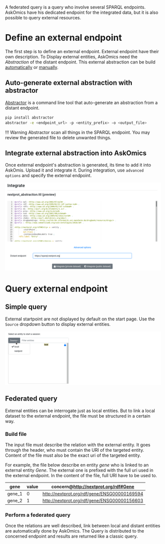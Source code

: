 A federated query is a query who involve several SPARQL endpoints. AskOmics have his dedicated endpoint for the integrated data, but it is also possible to query external resources.


# Define an external endpoint

The first step is to define an external endpoint. External endpoint have their own description. To Display external entities, AskOmics need the *Abstraction* of the distant endpoint. This external abstraction can be build [automatically](#auto-generate-external-abstraction-with-abstractor) or [manually](abstraction.md).

## Auto-generate external abstraction with abstractor

[Abstractor](https://github.com/askomics/abstractor) is a command line tool that auto-generate an abstraction from a distant endpoint.

```bash
pip install abstractor
abstractor -e <endpoint_url> -p <entity_prefix> -o <output_file>
```

!!! Warning
    Abstractor scan all things in the SPARQL endpoint. You may review the generated file to delete unwanted things.


## Integrate external abstraction into AskOmics

Once external endpoint's abstraction is generated, its time to add it into AskOmis. Upload it and integrate it. During integration, use `advanced options` and specify the external endpoint.

![integrate_external](img/integrate_external.png)

# Query external endpoint

## Simple query

External startpoint are not displayed by default on the start page. Use the `Source` dropdown button to display external entities.

![external_startpoint](img/external_startpoint.png)


## Federated query


External entities can be interrogate just as local entities. But to link a local dataset to the external endpoint, the file must be structured in a certain way.

### Build file

The input file must describe the relation with the external entity. It goes through the header, who must contain the URI of the targeted entity. Content of the file must also be the exact uri of the targeted entity.


For example, the file below describe en entity *gene* who is linked to an external entity *Gene*. The external one is prefixed with the full uri used in the external endpoint. In the content of the file, full URI have to be used to.


gene|value|concern@http://nextprot.org/rdf#Gene
---|---|---
gene_1|0|http://nextprot.org/rdf/gene/ENSG00000169594
gene_2|1|http://nextprot.org/rdf/gene/ENSG00000156603


### Perform a federated query

Once the relations are well described, link between local and distant entities are automatically done by AskOmics. The Query is distributed to the concerned endpoint and results are returned like a classic query.
